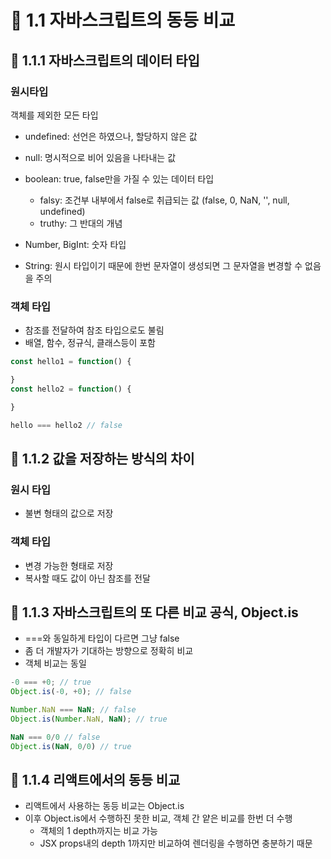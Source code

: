 # 🌟 1.1 자바스크립트의 동등 비교
## 📌 1.1.1 자바스크립트의 데이터 타입
### 원시타입
객체를 제외한 모든 타입
- undefined: 선언은 하였으나, 할당하지 않은 값
- null: 명시적으로 비어 있음을 나타내는 값
- boolean: true, false만을 가질 수 있는 데이터 타입
  * falsy: 조건부 내부에서 false로 취급되는 값 (false, 0, NaN, '', null, undefined)
  * truthy: 그 반대의 개념

- Number, BigInt: 숫자 타입
- String: 원시 타입이기 때문에 한번 문자열이 생성되면 그 문자열을 변경할 수 없음을 주의

### 객체 타입
- 참조를 전달하여 참조 타입으로도 불림
- 배열, 함수, 정규식, 클래스등이 포함

```js
const hello1 = function() {

}
const hello2 = function() {

}

hello === hello2 // false
```

## 📌 1.1.2 값을 저장하는 방식의 차이
### 원시 타입
- 불변 형태의 값으로 저장
### 객체 타입
- 변경 가능한 형태로 저장
- 복사할 때도 값이 아닌 참조를 전달

## 📌 1.1.3 자바스크립트의 또 다른 비교 공식, Object.is
- ===와 동일하게 타입이 다르면 그냥 false
- 좀 더 개발자가 기대하는 방향으로 정확히 비교
- 객체 비교는 동일
```js
-0 === +0; // true
Object.is(-0, +0); // false

Number.NaN === NaN; // false
Object.is(Number.NaN, NaN); // true

NaN === 0/0 // false
Object.is(NaN, 0/0) // true

```

## 📌 1.1.4 리액트에서의 동등 비교
- 리액트에서 사용하는 동등 비교는 Object.is
- 이후 Object.is에서 수행하진 못한 비교, 객체 간 얕은 비교를 한번 더 수행
  - 객체의 1 depth까지는 비교 가능
  - JSX props내의 depth 1까지만 비교하여 렌더링을 수행하면 충분하기 때문